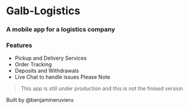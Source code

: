 # Galb-Logistics
### A mobile app for a logistics company 
### Features
- Pickup and Delivery Services
- Order Tracking
- Deposits and Withdrawals
- Live Chat to handle issues
Please Note
> This app is still under production and this is not the finised version

Built by @benjamineruvieru
